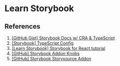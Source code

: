 # Learn Storybook

## References

1. [[GitHub Gist] Storybook Docs w/ CRA & TypeScript](https://gist.github.com/shilman/bc9cbedb2a7efb5ec6710337cbd20c0c)
2. [[Storybook] TypeScript Config](https://storybook.js.org/docs/configurations/typescript-config/)
3. [[Learn Storybook] Storybook for React tutorial](https://www.learnstorybook.com/intro-to-storybook/react/en/get-started/)
4. [[GitHub] Storybook Addon Knobs](https://github.com/storybookjs/storybook/tree/master/addons/knobs)
5. [[GitHub] Storybook Storysource Addon](https://github.com/storybookjs/storybook/tree/master/addons/storysource)
